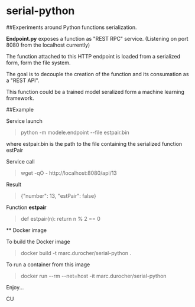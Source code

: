 # serial-python

##Experiments around Python functions serialization.


__Endpoint.py__ exposes a function as "REST RPC" service.
(Listening on port 8080 from the localhost currently)

The function attached to this HTTP endpoint is loaded from a serialized form, form the file system.

The goal is to decouple the creation of the function and its consumation as a "REST API".

This function could be a trained model seralized form a machine learning framework.  

##Example

Service launch
> python -m modele.endpoint --file estpair.bin

where estpair.bin is the path to the file containing the serialized function estPair

Service call
> wget -qO - http://localhost:8080/api/13

Result
> {"number": 13, "estPair": false}


Function __estpair__
> def estpair(n):  return n % 2 == 0
 
 
 ** Docker image
 
 To build the Docker image
 
 > docker build -t marc.durocher/serial-python .
 
 To run a container from this image
 
 > docker run --rm --net=host -it marc.durocher/serial-python
 
 
 Enjoy...
 
 CU